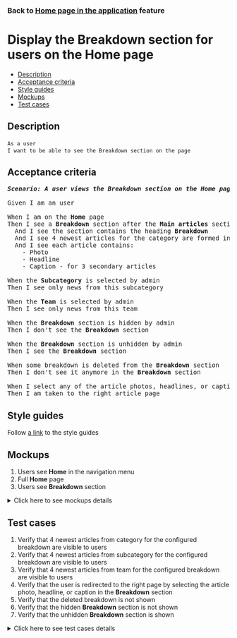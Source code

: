 ### Back to [Home page in the application](../../README.md) feature

# Display the Breakdown section for users on the Home page

- [Description](#description)
- [Acceptance criteria](#acceptance-criteria)
- [Style guides](#style-guides)
- [Mockups](#mockups)
- [Test cases](#test-cases)

## Description

    As a user
    I want to be able to see the Breakdown section on the page

## Acceptance criteria

<pre>
<b><i>Scenario: A user views the Breakdown section on the Home page</i></b>

Given I am an user

When I am on the <b>Home</b> page
Then I see a <b>Breakdown</b> section after the <b>Main articles</b> section
  And I see the section contains the heading <b>Breakdown</b>
  And I see 4 newest articles for the category are formed into a group
  And I see each article contains:
    - Photo
    - Headline
    - Caption - for 3 secondary articles

When the <b>Subcategory</b> is selected by admin
Then I see only news from this subcategory

When the <b>Team</b> is selected by admin
Then I see only news from this team

When the <b>Breakdown</b> section is hidden by admin
Then I don't see the <b>Breakdown</b> section

When the <b>Breakdown</b> section is unhidden by admin
Then I see the <b>Breakdown</b> section

When some breakdown is deleted from the <b>Breakdown</b> section
Then I don't see it anymore in the <b>Breakdown</b> section

When I select any of the article photos, headlines, or captions in the <b>Breakdown</b> section
Then I am taken to the right article page
</pre>

## Style guides

Follow [a link](https://www.figma.com/proto/0zkkf5WC77OSpvyD6YXpFE/Style-guides?page-id=0%3A1&node-id=19%3A5368&viewport=266%2C48%2C0.54&scaling=min-zoom&starting-point-node-id=19%3A5368) to the style guides

## Mockups

1. Users see <b>Home</b> in the navigation menu
2. Full <b>Home</b> page
3. Users see <b>Breakdown</b> section

<details>
  <summary>Click here to see mockups details</summary>

**1. Users see Home in the navigation menu:**

![Users see Home in the navigation menu](/mobile_application_features/home_page/images/application_navigation_menu.png)

**2. Full Home page:**

![Full Home page](/mobile_application_features/home_page/images/home_page.png)

**3. Users see Breakdown section**

![Users see Breakdown section](/mobile_application_features/home_page/images/application_breakdown_section.png)

</details>

## Test cases

1. Verify that 4 newest articles from category for the configured breakdown are visible to users
2. Verify that 4 newest articles from subcategory for the configured breakdown are visible to users
3. Verify that 4 newest articles from team for the configured breakdown are visible to users
4. Verify that the user is redirected to the right page by selecting the article photo, headline, or caption in the <b>Breakdown</b> section
5. Verify that the deleted breakdown is not shown
6. Verify that the hidden <b>Breakdown</b> section is not shown
7. Verify that the unhidden <b>Breakdown</b> section is shown

<details>
  <summary>Click here to see test cases details</summary>

### **#1. Verify that 4 newest articles from category for the configured breakdown are visible to users**

|Preconditions|Steps|Expected result
--------------|-----|----------
|- Go to the <b>Home</b> page > <b>Breakdown</b> section</br>- There is a breakdown for category configured by admin (Subcategory and Team are not selected) |1) Examine the <b>Breakdown</b> section|1) There is a breakdown of 4 newest articles according to the selected category|

### **#2. Verify that 4 newest articles from subcategory for the configured breakdown are visible to users**

|Preconditions|Steps|Expected result
--------------|-----|----------
|- Go to the <b>Home</b> page > <b>Breakdown</b> section</br>- There is breakdown for subcategory configured by admin (Team is not selected)|1) Examine the <b>Breakdown</b> section|1) There is a breakdown of 4 newest articles according to the selected subcategory|

### **#3. Verify that 4 newest articles from team for the configured breakdown are visible to users**

|Preconditions|Steps|Expected result
--------------|-----|----------
|- Go to the <b>Home</b> page > <b>Breakdown</b> section</br>- There is breakdown configured for team|1) Examine the <b>Breakdown</b> section|1) There is a breakdown of 4 newest articles according to the selected team|

### **#4. Verify that the user is redirected to the right page by selecting the article photo, headline, or caption in the Breakdown section**

|Preconditions|Steps|Expected result
--------------|-----|----------
|- Go to the <b>Home</b> page > <b>Breakdown</b> section|1) Select any article photo</br>2) Select any headline</br>3) Select any caption|1) The user is redirected to the <b>Article</b> page</br>2) The user is redirected to the <b>Article</b> page</br>3) The user is redirected to the <b>Article</b> page|

### **#5. Verify that the deleted breakdown is not shown**

|Preconditions|Steps|Expected result
--------------|-----|----------
|- Admin removed some breakdown</br>- Go to the <b>Home</b> page > <b>Breakdown</b> section|1) On the <b>Home</b> page, examine the <b>Breakdown</b> section|1) The removed breakdown is not present|

### **#6. Verify that the hidden Breakdown section is not shown**

|Preconditions|Steps|Expected result
--------------|-----|----------
|- Admin hides the <b>Breakdown</b> section</br>- Go to the <b>Home</b> page > <b>Breakdown</b> section|1) On the <b>Home</b> page, examine the <b>Breakdown</b> section|1) The <b>Breakdown</b> section is not present|

### **#7. Verify that the unhidden Breakdown section is shown**

|Preconditions|Steps|Expected result
--------------|-----|----------
|- Admin unhides the <b>Breakdown</b> section</br>- Go to the <b>Home</b> page > <b>Breakdown</b> section|1) On the <b>Home</b> page, examine the <b>Breakdown</b> section|1) The <b>Breakdown</b> section is present|
</details>
